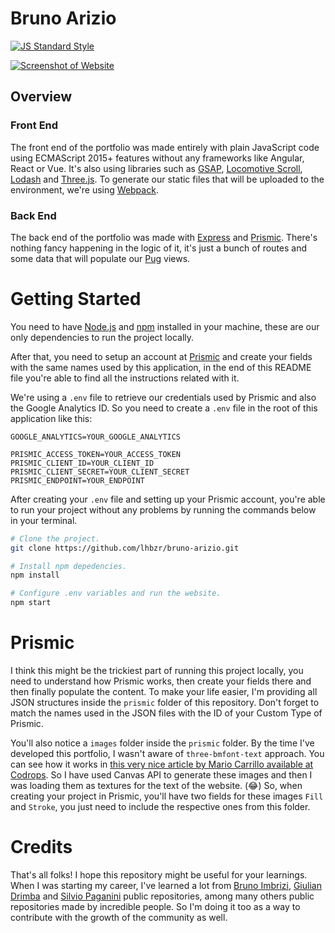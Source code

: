 # Bruno Arizio

[![JS Standard Style](https://img.shields.io/badge/code%20style-standard-brightgreen.svg?style=flat-square)](http://standardjs.com/)

[![Screenshot of Website](bruno-arizio.png)](https://brunoarizio.com/)

## Overview

### Front End

The front end of the portfolio was made entirely with plain JavaScript code using ECMAScript 2015+ features without any frameworks like Angular, React or Vue. It's also using libraries such as [GSAP](https://greensock.com/), [Locomotive Scroll](https://locomotivemtl.github.io/locomotive-scroll), [Lodash](https://lodash.com/) and [Three.js](https://threejs.org/). To generate our static files that will be uploaded to the environment, we're using [Webpack](https://webpack.js.org/).

### Back End

The back end of the portfolio was made with [Express](https://expressjs.com/) and [Prismic](https://prismic.io/). There's nothing fancy happening in the logic of it, it's just a bunch of routes and some data that will populate our [Pug](https://pugjs.org/api/getting-started.html) views.

# Getting Started

You need to have [Node.js](https://nodejs.org/en/) and [npm](https://www.npmjs.com/) installed in your machine, these are our only dependencies to run the project locally.

After that, you need to setup an account at [Prismic](https://prismic.io/) and create your fields with the same names used by this application, in the end of this README file you're able to find all the instructions related with it.

We're using a `.env` file to retrieve our credentials used by Prismic and also the Google Analytics ID. So you need to create a `.env` file in the root of this application like this:

```
GOOGLE_ANALYTICS=YOUR_GOOGLE_ANALYTICS

PRISMIC_ACCESS_TOKEN=YOUR_ACCESS_TOKEN
PRISMIC_CLIENT_ID=YOUR_CLIENT_ID
PRISMIC_CLIENT_SECRET=YOUR_CLIENT_SECRET
PRISMIC_ENDPOINT=YOUR_ENDPOINT
```

After creating your `.env` file and setting up your Prismic account, you're able to run your project without any problems by running the commands below in your terminal.

```sh
# Clone the project.
git clone https://github.com/lhbzr/bruno-arizio.git

# Install npm depedencies.
npm install

# Configure .env variables and run the website.
npm start
```

# Prismic

I think this might be the trickiest part of running this project locally, you need to understand how Prismic works, then create your fields there and then finally populate the content. To make your life easier, I'm providing all JSON structures inside the `prismic` folder of this repository. Don't forget to match the names used in the JSON files with the ID of your Custom Type of Prismic.

You'll also notice a `images` folder inside the `prismic` folder. By the time I've developed this portfolio, I wasn't aware of `three-bmfont-text` approach. You can see how it works in [this very nice article by Mario Carrillo available at Codrops](https://tympanus.net/codrops/2019/10/10/create-text-in-three-js-with-three-bmfont-text/). So I have used Canvas API to generate these images and then I was loading them as textures for the text of the website. (😂) So, when creating your project in Prismic, you'll have two fields for these images `Fill` and `Stroke`, you just need to include the respective ones from this folder.

# Credits

That's all folks! I hope this repository might be useful for your learnings. When I was starting my career, I've learned a lot from [Bruno Imbrizi](https://github.com/brunoimbrizi/), [Giulian Drimba](https://github.com/giuliandrimba) and [Silvio Paganini](https://github.com/silviopaganini) public repositories, among many others public repositories made by incredible people. So I'm doing it too as a way to contribute with the growth of the community as well.
